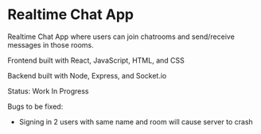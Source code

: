 # Realtime Chat App
Realtime Chat App where users can join chatrooms and send/receive messages in those rooms.
 
Frontend built with React, JavaScript, HTML, and CSS

Backend built with Node, Express, and Socket.io

Status: Work In Progress

Bugs to be fixed:
 - Signing in 2 users with same name and room will cause server to crash
